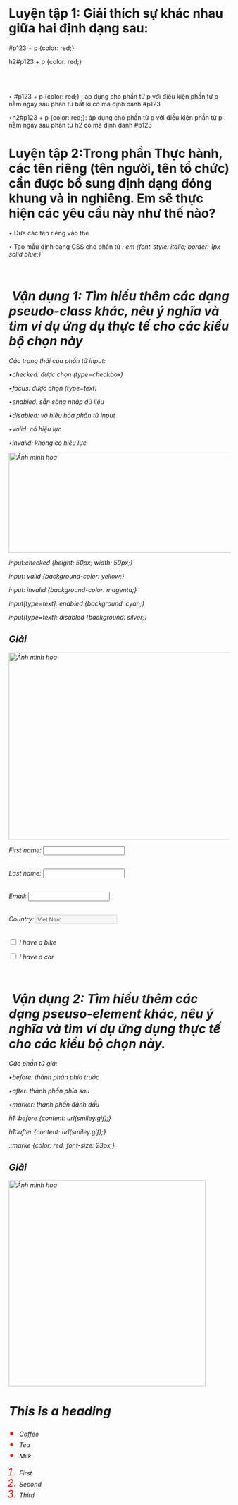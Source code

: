 <html>
 <head>
     <title>Bài 17: Các mức ưu tiên của bộ</title>
 </head>
  <body>
  <h1>Luyện tập 1: Giải thích sự khác nhau giữa hai định dạng sau:</h1>
  <p> #p123 + p {color: red;} 

h2#p123 + p {color: red;}</p>  
  <p>• #p123 + p {color: red;} : áp dụng cho phần tử p với điều kiện phần tử p nằm ngay sau phần tử bất kì có mã định danh #p123

•h2#p123 + p {color: red;}: áp dụng cho phần tử p với điều kiện phần tử p nằm ngay sau phần tử h2 có mã định danh #p123</p>
  <h1>Luyện tập 2:Trong phần Thực hành, các tên riêng (tên người, tên tổ chức) cần được bổ sung định dạng đóng khung và in nghiêng. Em sẽ thực hiện các yêu cầu này như thế nào?</h1>
  <p>• Đưa các tên riêng vào thẻ <em> </em>

• Tạo mẫu định dạng CSS cho phần tử <em>: em {font-style: italic; border: 1px solid blue;}</p>
 <h1> Vận dụng 1: Tìm hiểu thêm các dạng pseudo-class khác, nêu ý nghĩa và tìm ví dụ ứng dụ thực tế cho các kiểu bộ chọn này</h1>
   <p>Các trạng thái của phần tử input:

•checked: được chọn (type=checkbox)

•focus: được chọn (type=text)

•enabled: sẵn sàng nhập dữ liệu

•disabled: vô hiệu hóa phần tử input

•valid: có hiệu lực

•invalid: không có hiệu lực</p>
 <img src="![124](https://github.com/user-attachments/assets/984f14a6-9af9-47bb-81b5-430a704e2265)" width="831" height="227" alt="Ảnh minh họa">

input:checked {height: 50px; width: 50px;}

input: valid {background-color: yellow;}

input: invalid {background-color: magenta;}

input[type=text]: enabled {background: cyan;}

input[type=text]: disabled {background: silver;}

</style></p>
<h2>Giải</h2>
<img src="![125 html](https://github.com/user-attachments/assets/a26a30a3-52a1-4e55-ac2a-c8cb0a00c18c)" width="713" height="425" alt="Ảnh minh họa">
<p><html>

<head>

<style>

input:checked (height: 50px; width: 50px;}

input: valid {background-color: yellow;}

input: invalid (background-color: magenta;}

input[type=text]: enabled {background: cyan;}

input[type=text]: disabled {background: silver;}

</style>

</head>

<body>

<form action="">

First name: <input type="text" name="firstname"><br><br>

Last name: <input type="text" name="lastname"><br><br>

Email: <input type="email"><br><br>

Country: <input type="text" disabled="disabled" value="Viet Nam"><br><br>

<input type="checkbox" value="Bike"> I have a bike<br>

<input type="checkbox" value="Car"> I have a car<br>

</form>

</body>

</html></p>

 <h1> Vận dụng 2: Tìm hiểu thêm các dạng pseuso-element khác, nêu ý nghĩa và tìm ví dụ ứng dụng thực tế cho các kiểu bộ chọn này.</h1>
 <p>Các phần tử giả:

•before: thành phần phía trước

•after: thành phần phía sau

•marker: thành phần đánh dấu</p>


h1::before {content: url(smiley.gif);}

h1::after {content: url(smiley.gif);}

::marke {color: red; font-size: 23px;}

</style></p>
<h2>Giải</h2>
<img src="![126](https://github.com/user-attachments/assets/53adabaa-57ce-4366-aabe-89a376203434)" width="447" height="467" alt="Ảnh minh họa">
 <p><style>
<p><html>

<head>

<style>

h1::before {content: url(smiley.gif);}

h1::after {content: url(smiley.gif);}

::marker {color: red; font-size: 23px;}

</style>

</head>

<body>

<h1>This is a heading</h1>

<ul>

<li>Coffee</li>

<li>Tea</li>

<li>Milk</li>

</ul>

<ol>

<li>First</li>

<li>Second</li>

<li>Third</li>

</ol>

</body>

</html></p>





 
</body>
</html>
